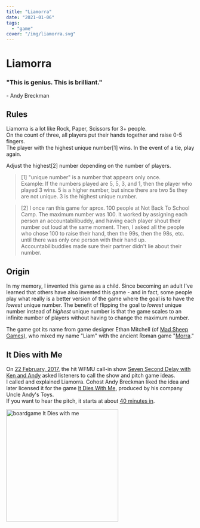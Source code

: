 ```yaml
---
title: "Liamorra"
date: "2021-01-06"
tags: 
  - "game"
cover: "/img/liamorra.svg"
---
```


# Liamorra

### "This is genius. This is brilliant."  
\- Andy Breckman

## Rules

Liamorra is a lot like Rock, Paper, Scissors for 3+ people.  
On the count of three, all players put their hands together and raise 0-5 fingers.  
The player with the highest unique number[1] wins. In the event of a tie, play again.

Adjust the highest[2] number depending on the number of players.

> [1] "unique number" is a number that appears only once.  
> Example: If the numbers played are 5, 5, 3, and 1, then the player who played 3 wins. 5 is a higher number, but since there are two 5s they are not unique. 3 is the highest unique number.

> [2] I once ran this game for aprox. 100 people at Not Back To School Camp. The maximum number was 100. It worked by assigning each person an accountabilibuddy, and having each player shout their number out loud at the same moment. Then, I asked all the people who chose 100 to raise their hand, then the 99s, then the 98s, etc. until there was only one person with their hand up. Accountabilibuddies made sure their partner didn't lie about their number.

## Origin

In my memory, I invented this game as a child. Since becoming an adult I've learned that others have also invented this game - and in fact, some people play what really is a better version of the game where the goal is to have the _lowest_ unique number. The benefit of flipping the goal to _lowest_ unique number instead of _highest_ unique number is that the game scales to an infinite number of players without having to change the maximum number.

The game got its name from game designer Ethan Mitchell (of [Mad Sheep Games](http://zemita.net/madsheepgames.htm)), who mixed my name "Liam" with the ancient Roman game "[Morra](https://en.wikipedia.org/wiki/Morra_(game))."

## It Dies with Me

On [22 February, 2017](https://wfmu.org/playlists/shows/71305), the hit WFMU call-in show [Seven Second Delay with Ken and Andy](https://wfmu.org/playlists/SD) asked listeners to call the show and pitch game ideas.  
I called and explained Liamorra. Cohost Andy Breckman liked the idea and later licensed it for the game [It Dies With Me](http://uncleandytoys.com/products/it-dies-with-me/), produced by his company Uncle Andy's Toys.  
If you want to hear the pitch, it starts at about [40 minutes in](https://wfmu.org/archiveplayer/?show=71305&archive=148760&starttime=00:40:40).

<a href="https://breakinggames.com/products/it-dies-with-me"> 
  <img src="/img/it-dies-with-me-box-b_grande-1.jpg" alt="boardgame It Dies with me" width=300px>
</a>